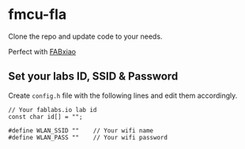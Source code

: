 # fmcu-fla

Clone the repo and update code to your needs.

Perfect with [FABxiao](https://github.com/Fab-Lab-Akureyri/fla-xiao)

## Set your labs ID, SSID & Password

Create `config.h` file with the following lines and edit them accordingly. 

```
// Your fablabs.io lab id
const char id[] = "";

#define WLAN_SSID ""    // Your wifi name
#define WLAN_PASS ""    // Your wifi password
```
